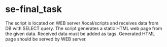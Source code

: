 # se-final_task
The script is located on WEB server /local/scripts and receives data from DB with SELECT query.
The script generates a static HTML web page from the given data.
Received data must be added as tags.
Generated HTML page should be served by WEB server.
